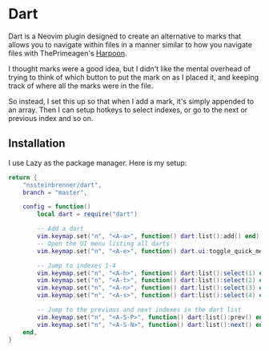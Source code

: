 # Dart

Dart is a Neovim plugin designed to create an alternative to marks that allows you to navigate within files in a manner similar to how you navigate files with ThePrimeagen's [Harpoon](https://github.com/ThePrimeagen/harpoon/tree/harpoon2).

I thought marks were a good idea, but I didn't like the mental overhead of trying to think of which button to put the mark on as I placed it, and keeping track of where all the marks were in the file.

So instead, I set this up so that when I add a mark, it's simply appended to an array. Then I can setup hotkeys to select indexes, or go to the next or previous index and so on.

## Installation

I use Lazy as the package manager. Here is my setup:
```lua
return {
    "nssteinbrenner/dart",
    branch = "master",

    config = function()
        local dart = require("dart")

        -- Add a dart
        vim.keymap.set("n", "<A-a>", function() dart:list():add() end)
        -- Open the UI menu listing all darts
        vim.keymap.set("n", "<A-e>", function() dart.ui:toggle_quick_menu(dart:list()) end)

        -- Jump to indexes 1-4
        vim.keymap.set("n", "<A-h>", function() dart:list():select(1) end)
        vim.keymap.set("n", "<A-t>", function() dart:list():select(2) end)
        vim.keymap.set("n", "<A-n>", function() dart:list():select(3) end)
        vim.keymap.set("n", "<A-s>", function() dart:list():select(4) end)

        -- Jump to the previous and next indexes in the dart list
        vim.keymap.set("n", "<A-S-P>", function() dart:list():prev() end)
        vim.keymap.set("n", "<A-S-N>", function() dart:list():next() end)
    end,
}
```
